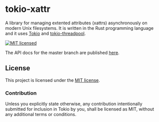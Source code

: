 # tokio-xattr

A library for managing extented attributes (xattrs) asynchronously
on modern Unix filesystems.
It is written in the Rust programming language and it uses
[Tokio](https://crates.io/crates/tokio) and
[tokio-threadpool](https://crates.io/crates/tokio-threadpool).

[![MIT licensed][mit-badge]][mit-url]

[mit-badge]: https://img.shields.io/badge/license-MIT-blue.svg
[mit-url]: LICENSE

The API docs for the master branch are published [here][master-dox].

[master-dox]: https://hnakamur.github.io/tokio-xattr/docs/tokio_xattr/

## License

This project is licensed under the [MIT license](LICENSE).

### Contribution

Unless you explicitly state otherwise, any contribution intentionally submitted
for inclusion in Tokio by you, shall be licensed as MIT, without any additional
terms or conditions.
